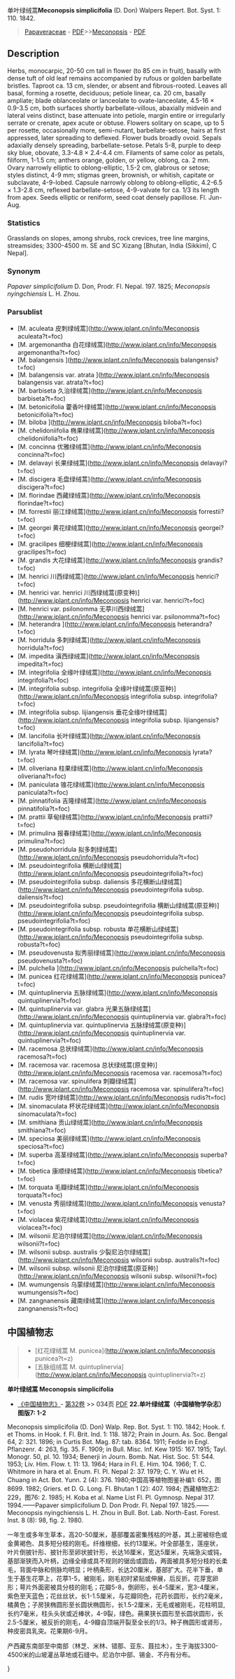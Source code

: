 单叶绿绒蒿**Meconopsis simplicifolia** (D. Don) Walpers Repert. Bot. Syst. 1: 110. 1842.

> [Papaveraceae](http://www.iplant.cn/info/Papaveraceae?t=foc) - [PDF](http://www.iplant.cn/foc/pdf/Papaveraceae.pdf)>>[Meconopsis](http://www.iplant.cn/info/Meconopsis?t=foc) - [PDF](http://www.iplant.cn/foc/pdf/Meconopsis.pdf)
## Description

Herbs, monocarpic, 20-50 cm tall in flower (to 85 cm in fruit), basally with dense tuft of old leaf remains accompanied by rufous or golden barbellate bristles. Taproot ca. 13 cm, slender, or absent and fibrous-rooted. Leaves all basal, forming a rosette, deciduous; petiole linear, ca. 20 cm, basally ampliate; blade oblanceolate or lanceolate to ovate-lanceolate, 4.5-16 × 0.9-3.5 cm, both surfaces shortly barbellate-villous, abaxially midvein and lateral veins distinct, base attenuate into petiole, margin entire or irregularly serrate or crenate, apex acute or obtuse. Flowers solitary on scape, up to 5 per rosette, occasionally more, semi-nutant, barbellate-setose, hairs at first appressed, later spreading to deflexed. Flower buds broadly ovoid. Sepals adaxially densely spreading, barbellate-setose. Petals 5-8, purple to deep sky blue, obovate, 3.3-4.8 × 2.4-4.4 cm. Filaments of same color as petals, filiform, 1-1.5 cm; anthers orange, golden, or yellow, oblong, ca. 2 mm. Ovary narrowly elliptic to oblong-elliptic, 1.5-2 cm, glabrous or setose; styles distinct, 4-9 mm; stigmas green, brownish, or whitish, capitate or subclavate, 4-9-lobed. Capsule narrowly oblong to oblong-elliptic, 4.2-6.5 × 1.3-2.8 cm, reflexed barbellate-setose, 4-9-valvate for ca. 1/3 its length from apex. Seeds elliptic or reniform, seed coat densely papillose. Fl. Jun-Aug.

### Statistics
Grasslands on slopes, among shrubs, rock crevices, tree line margins, streamsides; 3300-4500 m. SE and SC Xizang [Bhutan, India (Sikkim), C Nepal].

### Synonym
*Papaver simplicifolium* D. Don, Prodr. Fl. Nepal. 197. 1825; *Meconopsis nyingchiensis* L. H. Zhou.


### Parsublist

* [M.  aculeata  皮刺绿绒蒿](http://www.iplant.cn/info/Meconopsis aculeata?t=foc)
* [M.  argemonantha  白花绿绒蒿](http://www.iplant.cn/info/Meconopsis argemonantha?t=foc)
* [M.  balangensis  ](http://www.iplant.cn/info/Meconopsis balangensis?t=foc)
* [M.  balangensis var. atrata  ](http://www.iplant.cn/info/Meconopsis balangensis var. atrata?t=foc)
* [M.  barbiseta  久治绿绒蒿](http://www.iplant.cn/info/Meconopsis barbiseta?t=foc)
* [M.  betonicifolia  藿香叶绿绒蒿](http://www.iplant.cn/info/Meconopsis betonicifolia?t=foc)
* [M.  biloba  ](http://www.iplant.cn/info/Meconopsis biloba?t=foc)
* [M.  chelidoniifolia  椭果绿绒蒿](http://www.iplant.cn/info/Meconopsis chelidoniifolia?t=foc)
* [M.  concinna  优雅绿绒蒿](http://www.iplant.cn/info/Meconopsis concinna?t=foc)
* [M.  delavayi  长果绿绒蒿](http://www.iplant.cn/info/Meconopsis delavayi?t=foc)
* [M.  discigera  毛盘绿绒蒿](http://www.iplant.cn/info/Meconopsis discigera?t=foc)
* [M.  florindae  西藏绿绒蒿](http://www.iplant.cn/info/Meconopsis florindae?t=foc)
* [M.  forrestii  丽江绿绒蒿](http://www.iplant.cn/info/Meconopsis forrestii?t=foc)
* [M.  georgei  黄花绿绒蒿](http://www.iplant.cn/info/Meconopsis georgei?t=foc)
* [M.  gracilipes  细梗绿绒蒿](http://www.iplant.cn/info/Meconopsis gracilipes?t=foc)
* [M.  grandis  大花绿绒蒿](http://www.iplant.cn/info/Meconopsis grandis?t=foc)
* [M.  henrici  川西绿绒蒿](http://www.iplant.cn/info/Meconopsis henrici?t=foc)
* [M.  henrici var. henrici  川西绿绒蒿(原变种)](http://www.iplant.cn/info/Meconopsis henrici var. henrici?t=foc)
* [M.  henrici var. psilonomma  无葶川西绿绒蒿](http://www.iplant.cn/info/Meconopsis henrici var. psilonomma?t=foc)
* [M.  heterandra  ](http://www.iplant.cn/info/Meconopsis heterandra?t=foc)
* [M.  horridula  多刺绿绒蒿](http://www.iplant.cn/info/Meconopsis horridula?t=foc)
* [M.  impedita  滇西绿绒蒿](http://www.iplant.cn/info/Meconopsis impedita?t=foc)
* [M.  integrifolia  全缘叶绿绒蒿](http://www.iplant.cn/info/Meconopsis integrifolia?t=foc)
* [M.  integrifolia subsp. integrifolia  全缘叶绿绒蒿(原亚种)](http://www.iplant.cn/info/Meconopsis integrifolia subsp. integrifolia?t=foc)
* [M.  integrifolia subsp. lijiangensis  垂花全缘叶绿绒蒿](http://www.iplant.cn/info/Meconopsis integrifolia subsp. lijiangensis?t=foc)
* [M.  lancifolia  长叶绿绒蒿](http://www.iplant.cn/info/Meconopsis lancifolia?t=foc)
* [M.  lyrata  琴叶绿绒蒿](http://www.iplant.cn/info/Meconopsis lyrata?t=foc)
* [M.  oliveriana  柱果绿绒蒿](http://www.iplant.cn/info/Meconopsis oliveriana?t=foc)
* [M.  paniculata  锥花绿绒蒿](http://www.iplant.cn/info/Meconopsis paniculata?t=foc)
* [M.  pinnatifolia  吉隆绿绒蒿](http://www.iplant.cn/info/Meconopsis pinnatifolia?t=foc)
* [M.  prattii  草甸绿绒蒿](http://www.iplant.cn/info/Meconopsis prattii?t=foc)
* [M.  primulina  报春绿绒蒿](http://www.iplant.cn/info/Meconopsis primulina?t=foc)
* [M.  pseudohorridula  拟多刺绿绒蒿](http://www.iplant.cn/info/Meconopsis pseudohorridula?t=foc)
* [M.  pseudointegrifolia  横断山绿绒蒿](http://www.iplant.cn/info/Meconopsis pseudointegrifolia?t=foc)
* [M.  pseudointegrifolia subsp. daliensis  多花横断山绿绒蒿](http://www.iplant.cn/info/Meconopsis pseudointegrifolia subsp. daliensis?t=foc)
* [M.  pseudointegrifolia subsp. pseudointegrifolia  横断山绿绒蒿(原亚种)](http://www.iplant.cn/info/Meconopsis pseudointegrifolia subsp. pseudointegrifolia?t=foc)
* [M.  pseudointegrifolia subsp. robusta  单花横断山绿绒蒿](http://www.iplant.cn/info/Meconopsis pseudointegrifolia subsp. robusta?t=foc)
* [M.  pseudovenusta  拟秀丽绿绒蒿](http://www.iplant.cn/info/Meconopsis pseudovenusta?t=foc)
* [M.  pulchella  ](http://www.iplant.cn/info/Meconopsis pulchella?t=foc)
* [M.  punicea  红花绿绒蒿](http://www.iplant.cn/info/Meconopsis punicea?t=foc)
* [M.  quintuplinervia  五脉绿绒蒿](http://www.iplant.cn/info/Meconopsis quintuplinervia?t=foc)
* [M.  quintuplinervia var. glabra  光果五脉绿绒蒿](http://www.iplant.cn/info/Meconopsis quintuplinervia var. glabra?t=foc)
* [M.  quintuplinervia var. quintuplinervia  五脉绿绒蒿(原变种)](http://www.iplant.cn/info/Meconopsis quintuplinervia var. quintuplinervia?t=foc)
* [M.  racemosa  总状绿绒蒿](http://www.iplant.cn/info/Meconopsis racemosa?t=foc)
* [M.  racemosa var. racemosa  总状绿绒蒿(原变种)](http://www.iplant.cn/info/Meconopsis racemosa var. racemosa?t=foc)
* [M.  racemosa var. spinulifera  刺瓣绿绒蒿](http://www.iplant.cn/info/Meconopsis racemosa var. spinulifera?t=foc)
* [M.  rudis  宽叶绿绒蒿](http://www.iplant.cn/info/Meconopsis rudis?t=foc)
* [M.  sinomaculata  杯状花绿绒蒿](http://www.iplant.cn/info/Meconopsis sinomaculata?t=foc)
* [M.  smithiana  贡山绿绒蒿](http://www.iplant.cn/info/Meconopsis smithiana?t=foc)
* [M.  speciosa  美丽绿绒蒿](http://www.iplant.cn/info/Meconopsis speciosa?t=foc)
* [M.  superba  高茎绿绒蒿](http://www.iplant.cn/info/Meconopsis superba?t=foc)
* [M.  tibetica  康顺绿绒蒿](http://www.iplant.cn/info/Meconopsis tibetica?t=foc)
* [M.  torquata  毛瓣绿绒蒿](http://www.iplant.cn/info/Meconopsis torquata?t=foc)
* [M.  venusta  秀丽绿绒蒿](http://www.iplant.cn/info/Meconopsis venusta?t=foc)
* [M.  violacea  紫花绿绒蒿](http://www.iplant.cn/info/Meconopsis violacea?t=foc)
* [M.  wilsonii  尼泊尔绿绒蒿](http://www.iplant.cn/info/Meconopsis wilsonii?t=foc)
* [M.  wilsonii subsp. australis  少裂尼泊尔绿绒蒿](http://www.iplant.cn/info/Meconopsis wilsonii subsp. australis?t=foc)
* [M.  wilsonii subsp. wilsonii  尼泊尔绿绒蒿(原亚种)](http://www.iplant.cn/info/Meconopsis wilsonii subsp. wilsonii?t=foc)
* [M.  wumungensis  乌蒙绿绒蒿](http://www.iplant.cn/info/Meconopsis wumungensis?t=foc)
* [M.  zangnanensis  藏南绿绒蒿](http://www.iplant.cn/info/Meconopsis zangnanensis?t=foc)


## 中国植物志

> * [红花绿绒蒿  M.  punicea](http://www.iplant.cn/info/Meconopsis punicea?t=z)
> * [五脉组绒蒿  M.  quintuplinervia](http://www.iplant.cn/info/Meconopsis quintuplinervia?t=z)

**单叶绿绒蒿 Meconopsis simplicifolia**

* [《中国植物志》](http://www.iplant.cn/frps)- [第32卷](http://www.iplant.cn/frps/vol/32) >> 034页 [PDF](http://www.iplant.cn/frps/pdf/32/034a.pdf)
**22.单叶绿绒蒿（中国植物学杂志）图版7: 1-2**

Meconopsis simplicifolia (D. Don) Walp. Rep. Bot. Syst. 1: 110. 1842; Hook. f. et Thoms. in Hook. f. Fl. Brit. Ind. 1: 118. 1872; Prain in Journ. As. Soc. Bengal 64, 2: 321. 1896; in Curtis Bot. Mag. 87: tab. 8364. 1911; Fedde in Engl. Pflanzenr. 4: 263, fig. 35. F. 1909; in Bull. Misc. Inf. Kew 1915: 167. 1915; Tayl. Monogr. 50, pl. 10. 1934; Benerji in Journ. Bomb. Nat. Hist. Soc. 51: 544. 1953; Liv. Him. Flow. t. 11: 13. 1964; Hara in Fl. E. Him. 104. 1966; T. C. Whitmore in hara et al. Enum. Fl. Pl. Nepal 2: 37. 1979; C. Y. Wu et H. Chuang in Act. Bot. Yunn. 2 (4): 376. 1980;中国高等植物图鉴补编1: 652，图8699. 1982; Griers. et D. G. Long. Fl. Bhutan 1 (2): 407. 1984; 西藏植物志2: 229，图76: 2. 1985; H. Koba et al. Name List Fl. Pl. Gymnosp. Nepal 317. 1994.——Papaver simplicifolium D. Don Prodr. Fl. Nepal 197. 1825.——Meconopsis nyingchiensis L. H. Zhou in Bull. Bot. Lab. North-East. Forest. Inst. 8 (8): 98, fig. 2. 1980.

一年生或多年生草本，高20-50厘米，基部覆盖密集残枯的叶基，其上密被棕色或金黄褐色、具多短分枝的刚毛。纤维根细，长约13厘米。叶全部基生，莲座状，叶片倒披针形、披针形至卵状披针形，长达16厘米，宽达5厘米，先端急尖或钝，基部渐狭而入叶柄，边缘全缘或具不规则的锯齿或圆齿，两面被具多短分枝的长柔毛，背面中脉和侧脉均明显；叶柄条形，长达20厘米，基部扩大。花半下垂，单生于基生花葶上，花葶1-5，被刚毛，刚毛初时紧贴或伸展，后反折。花芽宽卵形；萼片外面密被具分枝的刚毛；花瓣5-8，倒卵形，长4-5厘米，宽3-4厘米，紫色至天蓝色；花丝丝状，长1-1.5厘米，与花瓣同色，花药长圆形，长约2毫米，橘黄色；子房狭椭圆形至长圆状椭圆形，长1.5-2厘米，无毛或被刚毛，花柱明显, 长约7毫米，柱头头状或近棒状，4-9裂，绿色。蒴果狭长圆形至长圆状圆形，长2.5-5厘米，被反折的刚毛，4-9瓣自顶端开裂至全长的1/3。种子椭圆形或肾形，种皮密具乳突。花果期6-9月。

产西藏东南部至中南部（林芝、米林、错那、亚东、聂拉木），生于海拔3300-4500米的山坡灌丛草地或石缝中。尼泊尔中部、锡金、不丹有分布。

}